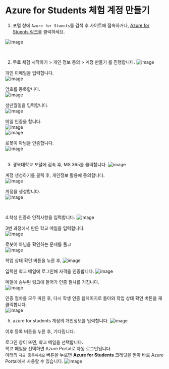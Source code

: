 # Azure for Students 체험 계정 만들기 

1. 포털 창에 ```Azure for Stuents```를 검색 후 사이트에 접속하거나, [Azure for Stuents 링크](https://azure.microsoft.com/ko-kr/free/students)를 클릭하세요.
  
![image](https://github.com/pmj-chosim/howtomake_azureforstudents/assets/114579651/ad71086d-2161-4dd6-899c-21e22c32cfcf)   

<br>

2. 무료 체험 시작하기 > 개인 정보 동의 > 계정 만들기 를 진행합니다.
![image](https://github.com/pmj-chosim/howtomake_azureforstudents/assets/114579651/23f668d5-1810-4a42-a1f9-354ea1251099)

개인 이메일을 입력합니다.  
![image](https://github.com/pmj-chosim/howtomake_azureforstudents/assets/114579651/7f1139e4-6902-46a5-9cc0-dcb28a0ddeba)  

암호를 등록합니다.  
![image](https://github.com/pmj-chosim/howtomake_azureforstudents/assets/114579651/65c108c3-800b-4820-b8c3-38b360390362)  

생년월일을 입력합니다.  
![image](https://github.com/pmj-chosim/howtomake_azureforstudents/assets/114579651/00d574b4-6b44-4b01-8bcb-92891f97a280)  

메일 인증을 합니다.  
![image](https://github.com/pmj-chosim/howtomake_azureforstudents/assets/114579651/515ff2ca-3d53-4b43-9dd3-2e2dbbda333c)  
![image](https://github.com/pmj-chosim/howtomake_azureforstudents/assets/114579651/6bb7b59a-e7dc-4231-a747-917461ac59fc)  
  
로봇이 아님을 인증합니다.  
![image](https://github.com/pmj-chosim/howtomake_azureforstudents/assets/114579651/d95165eb-69f5-4663-88b0-4c0ef9c9818c)  
<br>   

3. 경북대학교 포털에 접속 후, MS 365를 클릭합니다.
![image](https://github.com/pmj-chosim/howtomake_azureforstudents/assets/114579651/4aa59c0f-82f3-404b-8f2c-4bbcda25eda9)

계정 생성하기를 클릭 후, 개인정보 활용에 동의합니다.  
![image](https://github.com/pmj-chosim/howtomake_azureforstudents/assets/114579651/c7c85be0-8565-4ea6-afb6-ec15eed7bd02)

계정을 생성합니다.  
![image](https://github.com/pmj-chosim/howtomake_azureforstudents/assets/114579651/86a95cd3-5733-47be-9aaa-0a4a869e06e9)

<br>

4.학생 인증하
인적사항을 입력합니다.
![image](https://github.com/pmj-chosim/howtomake_azureforstudents/assets/114579651/5fa1e274-3f2f-42bc-a286-d6e39e56cf03)

3번 과정에서 만든 학교 메일을 입력합니다.  
![image](https://github.com/pmj-chosim/howtomake_azureforstudents/assets/114579651/a98c2075-9392-45a7-b961-2e0cee1d7979)


로봇이 아님을 확인하는 문제를 풀고  
![image](https://github.com/pmj-chosim/howtomake_azureforstudents/assets/114579651/e2eac282-9b37-4772-b0c3-d9b56aa437a1)
  
학업 상태 확인 버튼을 누른 후,
![image](https://github.com/pmj-chosim/howtomake_azureforstudents/assets/114579651/1cae7a58-1c77-4f4b-9e1f-7397c1223e95) 

입력한 학교 메일에 로그인해 자격을 인증합니다.
![image](https://github.com/pmj-chosim/howtomake_azureforstudents/assets/114579651/00e634c3-2df4-44d8-bbf4-ba777cd08cd9)

메일에 송부된 링크에 들어가 인증 절차를 거칩니다.  
![image](https://github.com/pmj-chosim/howtomake_azureforstudents/assets/114579651/86a84f3c-9683-42d9-8cde-9a5a71a4747f)

인증 절차를 모두 마친 후, 다시 학생 인증 웹페이지로 돌아와 학업 상태 확인 버튼을 재 클릭합니다.  
![image](https://github.com/pmj-chosim/howtomake_azureforstudents/assets/114579651/5fa1e274-3f2f-42bc-a286-d6e39e56cf03)  

5. azure for students 계정의 개인정보를 입력합니다.
![image](https://github.com/pmj-chosim/howtomake_azureforstudents/assets/114579651/6dab69d2-13ba-46d5-8f0f-60e01d41ebcb)

이후 등록 버튼을 누른 후, 기다립니다.  

로그인 창이 뜨면, 학교 메일을 선택합니다.  
학교 메일을 선택하면 Azure Portal로 자동 로그인됩니다.  
아래의 ```지금 등록하세요``` 버튼을 누르면 **Azure for Students** 크레딧을 받아 바로 Azure Portal에서 사용할 수 있습니다. 
![image](https://github.com/pmj-chosim/howtomake_azureforstudents/assets/114579651/8dc9164e-1f11-4193-91d8-644fc471e149)




  
